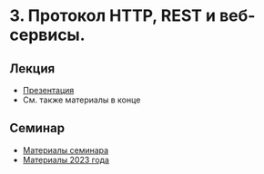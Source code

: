 # 3. Протокол HTTP, REST и веб-сервисы.

## Лекция

- [Презентация](03-http.pdf)
- См. также материалы в конце

## Семинар

- [Материалы семинара](seminar/readme.md)
- [Материалы 2023 года](https://github.com/distsys-course/materials/tree/2023/seminars/03-http#nginx)
